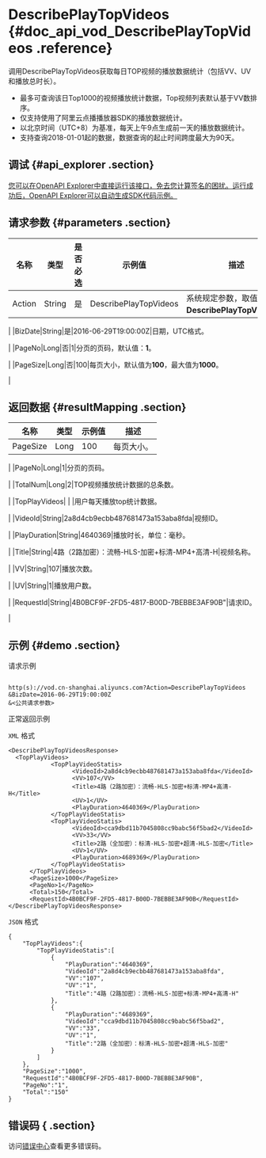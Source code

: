# DescribePlayTopVideos {#doc_api_vod_DescribePlayTopVideos .reference}

调用DescribePlayTopVideos获取每日TOP视频的播放数据统计（包括VV、UV和播放总时长）。

-   最多可查询该日Top1000的视频播放统计数据，Top视频列表默认基于VV数排序。
-   仅支持使用了阿里云点播播放器SDK的播放数据统计。
-   以北京时间（UTC+8）为基准，每天上午9点生成前一天的播放数据统计。
-   支持查询2018-01-01起的数据，数据查询的起止时间跨度最大为90天。

## 调试 {#api_explorer .section}

[您可以在OpenAPI Explorer中直接运行该接口，免去您计算签名的困扰。运行成功后，OpenAPI Explorer可以自动生成SDK代码示例。](https://api.aliyun.com/#product=vod&api=DescribePlayTopVideos&type=RPC&version=2017-03-21)

## 请求参数 {#parameters .section}

|名称|类型|是否必选|示例值|描述|
|--|--|----|---|--|
|Action|String|是|DescribePlayTopVideos|系统规定参数，取值：**DescribePlayTopVideos**。

 |
|BizDate|String|是|2016-06-29T19:00:00Z|日期，UTC格式。

 |
|PageNo|Long|否|1|分页的页码，默认值：**1**。

 |
|PageSize|Long|否|100|每页大小，默认值为**100**，最大值为**1000**。

 |

## 返回数据 {#resultMapping .section}

|名称|类型|示例值|描述|
|--|--|---|--|
|PageSize|Long|100|每页大小。

 |
|PageNo|Long|1|分页的页码。

 |
|TotalNum|Long|2|TOP视频播放统计数据的总条数。

 |
|TopPlayVideos| | |用户每天播放top统计数据。

 |
|VideoId|String|2a8d4cb9ecbb487681473a153aba8fda|视频ID。

 |
|PlayDuration|String|4640369|播放时长，单位：毫秒。

 |
|Title|String|4路（2路加密）：流畅-HLS-加密+标清-MP4+高清-H|视频名称。

 |
|VV|String|107|播放次数。

 |
|UV|String|1|播放用户数。

 |
|RequestId|String|4B0BCF9F-2FD5-4817-B00D-7BEBBE3AF90B"|请求ID。

 |

## 示例 {#demo .section}

请求示例

``` {#request_demo}

http(s)://vod.cn-shanghai.aliyuncs.com?Action=DescribePlayTopVideos
&BizDate=2016-06-29T19:00:00Z
&<公共请求参数>

```

正常返回示例

`XML` 格式

``` {#xml_return_success_demo}
<DescribePlayTopVideosResponse>
  <TopPlayVideos>
		    <TopPlayVideoStatis>
			      <VideoId>2a8d4cb9ecbb487681473a153aba8fda</VideoId>
			      <VV>107</VV>
			      <Title>4路（2路加密）：流畅-HLS-加密+标清-MP4+高清-H</Title>
			      <UV>1</UV>
			      <PlayDuration>4640369</PlayDuration>
		    </TopPlayVideoStatis>
		    <TopPlayVideoStatis>
			      <VideoId>cca9dbd11b7045808cc9babc56f5bad2</VideoId>
			      <VV>33</VV>
			      <Title>2路（全加密）：标清-HLS-加密+超清-HLS-加密</Title>
			      <UV>1</UV>
			      <PlayDuration>4689369</PlayDuration>
		    </TopPlayVideoStatis>
	  </TopPlayVideos>
	  <PageSize>1000</PageSize>
	  <PageNo>1</PageNo>
	  <Total>150</Total>
	  <RequestId>4B0BCF9F-2FD5-4817-B00D-7BEBBE3AF90B</RequestId>
</DescribePlayTopVideosResponse>
```

`JSON` 格式

``` {#json_return_success_demo}
{
	"TopPlayVideos":{
		"TopPlayVideoStatis":[
			{
				"PlayDuration":"4640369",
				"VideoId":"2a8d4cb9ecbb487681473a153aba8fda",
				"VV":"107",
				"UV":"1",
				"Title":"4路（2路加密）：流畅-HLS-加密+标清-MP4+高清-H"
			},
			{
				"PlayDuration":"4689369",
				"VideoId":"cca9dbd11b7045808cc9babc56f5bad2",
				"VV":"33",
				"UV":"1",
				"Title":"2路（全加密）：标清-HLS-加密+超清-HLS-加密"
			}
		]
	},
	"PageSize":"1000",
	"RequestId":"4B0BCF9F-2FD5-4817-B00D-7BEBBE3AF90B",
	"PageNo":"1",
	"Total":"150"
}
```

## 错误码 { .section}

访问[错误中心](https://error-center.aliyun.com/status/product/vod)查看更多错误码。

